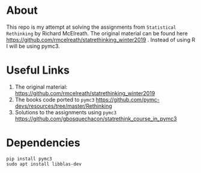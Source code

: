 # About
This repo is my attempt at solving the assignments from `Statistical Rethinking`
by Richard McElreath. The original material can be found here
https://github.com/rmcelreath/statrethinking_winter2019 . Instead of
using R I will be using pymc3.

# Useful Links
1. The original material: https://github.com/rmcelreath/statrethinking_winter2019 
2. The books code ported to `pymc3` https://github.com/pymc-devs/resources/tree/master/Rethinking
3. Solutions to the assignments using `pymc3` https://github.com/gbosquechacon/statrethink_course_in_pymc3 

# Dependencies
```
pip install pymc3
sudo apt install libblas-dev
```
